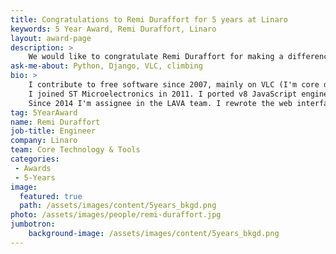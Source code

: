 ```yaml
---
title: Congratulations to Remi Duraffort for 5 years at Linaro
keywords: 5 Year Award, Remi Duraffort, Linaro
layout: award-page
description: >
    We would like to congratulate Remi Duraffort for making a difference in open source at Linaro for 5 years.
ask-me-about: Python, Django, VLC, climbing
bio: >
    I contribute to free software since 2007, mainly on VLC (I'm core developer since 2008) and other project like PRoot or Debian (maintaining some packages).
    I joined ST Microelectronics in 2011. I ported v8 JavaScript engine on SH4 processors (which mean rewritting the code generator from scratch).
    Since 2014 I'm assignee in the LAVA team. I rewrote the web interface, designed the new master-slave protocol, ...
tag: 5YearAward
name: Remi Duraffort
job-title: Engineer
company: Linaro
team: Core Technology & Tools
categories:
 - Awards
 - 5-Years
image:
  featured: true
  path: /assets/images/content/5years_bkgd.png
photo: /assets/images/people/remi-duraffort.jpg
jumbotron:
    background-image: /assets/images/content/5years_bkgd.png
---
```

